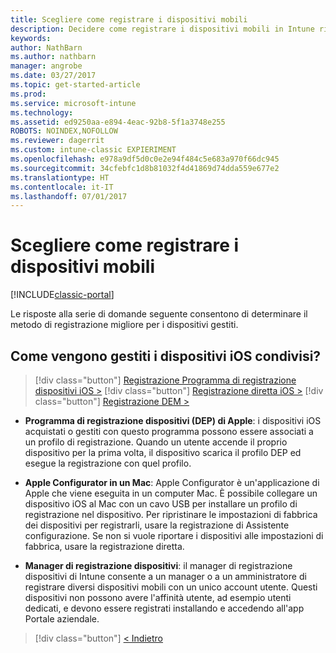 ```yaml
---
title: Scegliere come registrare i dispositivi mobili
description: Decidere come registrare i dispositivi mobili in Intune rispondendo ad alcune semplici domande
keywords: 
author: NathBarn
ms.author: nathbarn
manager: angrobe
ms.date: 03/27/2017
ms.topic: get-started-article
ms.prod: 
ms.service: microsoft-intune
ms.technology: 
ms.assetid: ed9250aa-e894-4eac-92b8-5f1a3748e255
ROBOTS: NOINDEX,NOFOLLOW
ms.reviewer: dagerrit
ms.custom: intune-classic EXPIERIMENT
ms.openlocfilehash: e978a9df5d0c0e2e94f484c5e683a970f66dc945
ms.sourcegitcommit: 34cfebfc1d8b81032f4d41869d74dda559e677e2
ms.translationtype: HT
ms.contentlocale: it-IT
ms.lasthandoff: 07/01/2017
---
```

# <a name="choose-how-to-enroll-mobile-devices"></a>Scegliere come registrare i dispositivi mobili

[!INCLUDE[classic-portal](../includes/classic-portal.md)]

Le risposte alla serie di domande seguente consentono di determinare il metodo di registrazione migliore per i dispositivi gestiti.

## <a name="how-will-you-manage-shared-ios-devices"></a>**Come vengono gestiti i dispositivi iOS condivisi?**

> [!div class="button"]
[Registrazione Programma di registrazione dispositivi iOS >](/intune-classic/deploy-use/ios-device-enrollment-program-in-microsoft-intune)
> [!div class="button"]
[Registrazione diretta iOS >](/intune-classic/deploy-use/ios-direct-enrollment-in-microsoft-intune)
> [!div class="button"]
[Registrazione DEM >](/intune-classic/deploy-use/enroll-corporate-owned-devices-with-the-device-enrollment-manager-in-microsoft-intune)

  - **Programma di registrazione dispositivi (DEP) di Apple**: i dispositivi iOS acquistati o gestiti con questo programma possono essere associati a un profilo di registrazione. Quando un utente accende il proprio dispositivo per la prima volta, il dispositivo scarica il profilo DEP ed esegue la registrazione con quel profilo.

  - **Apple Configurator in un Mac**: Apple Configurator è un'applicazione di Apple che viene eseguita in un computer Mac. È possibile collegare un dispositivo iOS al Mac con un cavo USB per installare un profilo di registrazione nel dispositivo. Per ripristinare le impostazioni di fabbrica dei dispositivi per registrarli, usare la registrazione di Assistente configurazione. Se non si vuole riportare i dispositivi alle impostazioni di fabbrica, usare la registrazione diretta.

  - **Manager di registrazione dispositivi**: il manager di registrazione dispositivi di Intune consente a un manager o a un amministratore di registrare diversi dispositivi mobili con un unico account utente. Questi dispositivi non possono avere l'affinità utente, ad esempio utenti dedicati, e devono essere registrati installando e accedendo all'app Portale aziendale.

> [!div class="button"]
[< Indietro](choose-how-to-enroll-devices3.md)
